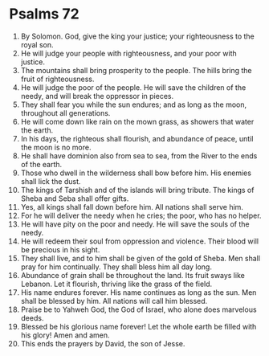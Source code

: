 ﻿
# Psalms 72
1. By Solomon. God, give the king your justice; your righteousness to the royal son. 
2. He will judge your people with righteousness, and your poor with justice. 
3. The mountains shall bring prosperity to the people. The hills bring the fruit of righteousness. 
4. He will judge the poor of the people. He will save the children of the needy, and will break the oppressor in pieces. 
5. They shall fear you while the sun endures; and as long as the moon, throughout all generations. 
6. He will come down like rain on the mown grass, as showers that water the earth. 
7. In his days, the righteous shall flourish, and abundance of peace, until the moon is no more. 
8. He shall have dominion also from sea to sea, from the River to the ends of the earth. 
9. Those who dwell in the wilderness shall bow before him. His enemies shall lick the dust. 
10. The kings of Tarshish and of the islands will bring tribute. The kings of Sheba and Seba shall offer gifts. 
11. Yes, all kings shall fall down before him. All nations shall serve him. 
12. For he will deliver the needy when he cries; the poor, who has no helper. 
13. He will have pity on the poor and needy. He will save the souls of the needy. 
14. He will redeem their soul from oppression and violence. Their blood will be precious in his sight. 
15. They shall live, and to him shall be given of the gold of Sheba. Men shall pray for him continually. They shall bless him all day long. 
16. Abundance of grain shall be throughout the land. Its fruit sways like Lebanon. Let it flourish, thriving like the grass of the field. 
17. His name endures forever. His name continues as long as the sun. Men shall be blessed by him. All nations will call him blessed. 
18. Praise be to Yahweh God, the God of Israel, who alone does marvelous deeds. 
19. Blessed be his glorious name forever! Let the whole earth be filled with his glory! Amen and amen. 
20. This ends the prayers by David, the son of Jesse. 
